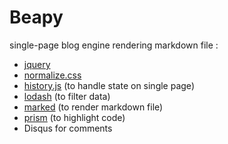 Beapy
=====
single-page blog engine rendering markdown file :

- [jquery](https://github.com/jquery/jquery)
- [normalize.css](https://github.com/necolas/normalize.css/)
- [history.js](https://github.com/browserstate/history.js) (to handle state on single page)
- [lodash](https://github.com/bestiejs/lodash) (to filter data)
- [marked](https://github.com/chjj/marked) (to render markdown file)
- [prism](https://github.com/LeaVerou/prism) (to highlight code)
- Disqus for comments